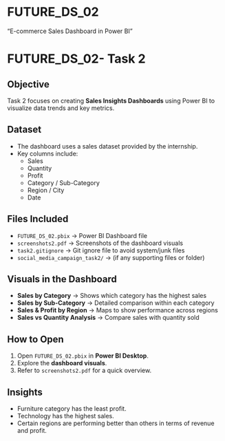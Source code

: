 # FUTURE_DS_02
“E-commerce Sales Dashboard in Power BI”
# FUTURE_DS_02- Task 2

## Objective
Task 2 focuses on creating **Sales Insights Dashboards** using Power BI to visualize data trends and key metrics.

## Dataset
- The dashboard uses a sales dataset provided by the internship.
- Key columns include:
  - Sales
  - Quantity
  - Profit
  - Category / Sub-Category
  - Region / City
  - Date

## Files Included
- `FUTURE_DS_02.pbix` → Power BI Dashboard file
- `screenshots2.pdf` → Screenshots of the dashboard visuals
- `task2.gitignore` → Git ignore file to avoid system/junk files
- `social_media_campaign_task2/` → (if any supporting files or folder)

## Visuals in the Dashboard
- **Sales by Category** → Shows which category has the highest sales
- **Sales by Sub-Category** → Detailed comparison within each category
- **Sales & Profit by Region** → Maps to show performance across regions
- **Sales vs Quantity Analysis** → Compare sales with quantity sold

## How to Open
1. Open `FUTURE_DS_02.pbix` in **Power BI Desktop**.  
2. Explore the **dashboard visuals**.  
3. Refer to `screenshots2.pdf` for a quick overview.

## Insights
- Furniture category has the least profit.
- Technology has the highest sales.
- Certain regions are performing better than others in terms of revenue and profit.

